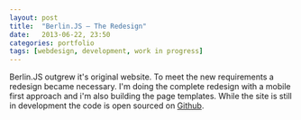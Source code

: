```yaml
---
layout: post
title:  "Berlin.JS – The Redesign"
date:   2013-06-22, 23:50
categories: portfolio
tags: [webdesign, development, work in progress]
---
```


Berlin.JS outgrew it's original website. To meet the new requirements a redesign became necessary. I'm doing the complete redesign with a mobile first approach and i'm also building the page templates. While the site is still in development the code is open sourced on [Github](https://github.com/berlinjs/new-berlinjs.org).
